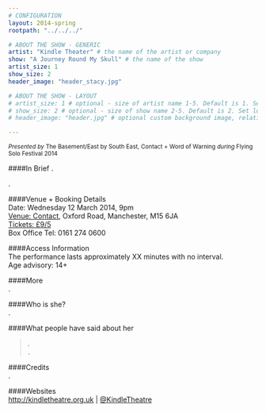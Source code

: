 ```yaml
---
# CONFIGURATION
layout: 2014-spring
rootpath: "../../../"

# ABOUT THE SHOW - GENERIC
artist: "Kindle Theater" # the name of the artist or company
show: "A Journey Round My Skull" # the name of the show
artist_size: 1
show_size: 2
header_image: "header_stacy.jpg"

# ABOUT THE SHOW - LAYOUT
# artist_size: 1 # optional - size of artist name 1-5. Default is 1. Set longer names to lower values
# show_size: 2 # optional - size of show name 2-5. Default is 2. Set longer names to lower values
# header_image: "header.jpg" # optional custom background image, relative to current page

---
```

<small>*Presented by* The Basement/East by South East, Contact + Word of Warning *during* Flying Solo Festival 2014</small>      

####In Brief
.             
               
.        
          
####Venue + Booking Details    
Date: Wednesday 12 March 2014, 9pm     
[Venue: Contact](http://contactmcr.com/visit/getting-here/), Oxford Road, Manchester, M15 6JA    
[Tickets: £9/5](http://contactmcr.com/whats-on/12666-fs2014-kindle-theatre-a-journey-around-my-skull/booking)    
Box Office Tel: 0161 274 0600     
        
####Access Information        
The performance lasts approximately XX minutes with no interval.       
Age advisory: 14+       
                
####More            
.            
                  
####Who is she?    
.             
           
####What people have said about her     
>*.*<br>.       
         
####Credits    
.         
    
####Websites        
<http://kindletheatre.org.uk> | [@KindleTheatre](https://twitter.com/KindleTheatre)
